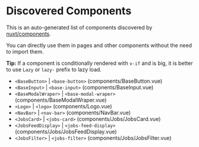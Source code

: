 # Discovered Components

This is an auto-generated list of components discovered by [nuxt/components](https://github.com/nuxt/components).

You can directly use them in pages and other components without the need to import them.

**Tip:** If a component is conditionally rendered with `v-if` and is big, it is better to use `Lazy` or `lazy-` prefix to lazy load.

- `<BaseButton>` | `<base-button>` (components/BaseButton.vue)
- `<BaseInput>` | `<base-input>` (components/BaseInput.vue)
- `<BaseModalWraper>` | `<base-modal-wraper>` (components/BaseModalWraper.vue)
- `<Logo>` | `<logo>` (components/Logo.vue)
- `<NavBar>` | `<nav-bar>` (components/NavBar.vue)
- `<JobsCard>` | `<jobs-card>` (components/Jobs/JobsCard.vue)
- `<JobsFeedDisplay>` | `<jobs-feed-display>` (components/Jobs/JobsFeedDisplay.vue)
- `<JobsFilter>` | `<jobs-filter>` (components/Jobs/JobsFilter.vue)
